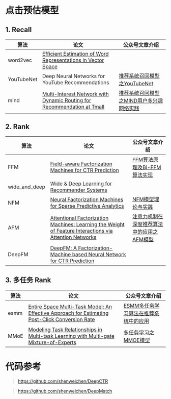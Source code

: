 # 点击预估模型


## 1. Recall

| 算法        | 论文    |  公众号文章介绍  |
| --------    | -----  | ----            |
| word2vec        | [Efficient Estimation of Word Representations in Vector Space](https://arxiv.org/abs/1301.3781v3) |  |
| YouTubeNet      | Deep Neural Networks for YouTube Recommendations | [推荐系统召回模型之YouTubeNet](https://mp.weixin.qq.com/s/hiabDQW0qGfgPwiZdiZ_Mg) |
| mind            | [Multi-Interest Network with Dynamic Routing for Recommendation at Tmall](https://arxiv.org/abs/1904.08030v1) | [推荐系统召回模型之MIND用户多兴趣网络实践](https://mp.weixin.qq.com/s/Ys4EZw97ulrcBWFdN1OMyQ) |


## 2. Rank

| 算法        | 论文    |  公众号文章介绍  |
| --------    | -----  | ----            |
| FFM        | [Field-aware Factorization Machines for CTR Prediction](https://www.csie.ntu.edu.tw/~cjlin/papers/ffm.pdf) | [FFM算法原理及Bi-FFM算法实现](https://mp.weixin.qq.com/s/T46HbKC-_9yYzVTgl8Fh8w) |
| wide_and_deep      | [Wide & Deep Learning for Recommender Systems](https://arxiv.org/abs/1606.07792) |  |
| NFM            | [Neural Factorization Machines for Sparse Predictive Analytics](https://arxiv.org/pdf/1708.05027.pdf) | [NFM模型理论与实践](https://mp.weixin.qq.com/s/1sWYlzIydiLAPMBnr-a5sQ) |
| AFM            | [Attentional Factorization Machines: Learning the Weight of Feature Interactions via Attention Networks](https://arxiv.org/pdf/1708.04617.pdf) | [注意力机制在深度推荐算法中的应用之AFM模型](https://mp.weixin.qq.com/s/sj5bxwtgiw-SaIItsjbeew) |
| DeepFM            | [DeepFM: A Factorization-Machine based Neural Network for CTR Prediction](https://arxiv.org/abs/1703.04247) |  |



## 3. 多任务 Rank

| 算法        | 论文    |  公众号文章介绍  |
| --------    | -----  | ----            |
| esmm        | [Entire Space Multi-Task Model: An Effective Approach for Estimating Post-Click Conversion Rate](https://arxiv.org/abs/1804.07931) | [ESMM多任务学习算法在推荐系统中的应用](https://mp.weixin.qq.com/s/x521rMWLf6CLk0e2uXEJng) |
| MMoE      | [Modeling Task Relationships in Multi-task Learning with Multi-gate Mixture-of-Experts](https://dl.acm.org/doi/10.1145/3219819.3220007) | [多任务学习之MMOE模型](https://mp.weixin.qq.com/s/cBy0Y5xDtkc6PxhF1HNomg) |



# 代码参考

> https://github.com/shenweichen/DeepCTR

> https://github.com/shenweichen/DeepMatch